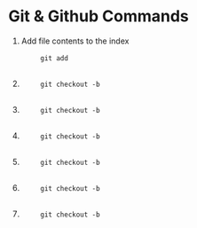# Git & Github Commands
<ol>
  <li>
    <p>Add file contents to the index<p>
  </li>
    <pre>
    <code>git add</code>
    </pre>

  <li>
    <pre>
    <code>git checkout -b</code>
    </pre>
  </li>
  <li>
    <pre>
    <code>git checkout -b</code>
    </pre>
  </li>
  <li>
    <pre>
    <code>git checkout -b</code>
    </pre>
  </li>
  <li>
    <pre>
    <code>git checkout -b</code>
    </pre>
  </li>
  <li>
    <pre>
    <code>git checkout -b</code>
    </pre>
  </li>
  <li>
    <pre>
    <code>git checkout -b</code>
    </pre>
  </li>
</ol>
